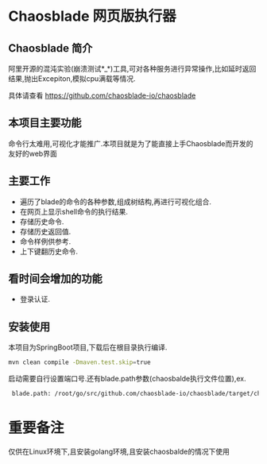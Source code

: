 # Chaosblade 网页版执行器

## Chaosblade 简介
阿里开源的混沌实验(崩溃测试*_*)工具,可对各种服务进行异常操作,比如延时返回结果,抛出Excepiton,模拟cpu满载等情况.

具体请查看 https://github.com/chaosblade-io/chaosblade

## 本项目主要功能
命令行太难用,可视化才能推广.本项目就是为了能直接上手Chaosblade而开发的友好的web界面

## 主要工作
* 遍历了blade的命令的各种参数,组成树结构,再进行可视化组合.
* 在网页上显示shell命令的执行结果.
* 存储历史命令.
* 存储历史返回值.
* 命令样例供参考.
* 上下键翻历史命令.


## 看时间会增加的功能
* 登录认证.

## 安装使用
本项目为SpringBoot项目,下载后在根目录执行编译.
```bash
mvn clean compile -Dmaven.test.skip=true
```
启动需要自行设置端口号.还有blade.path参数(chaosbalde执行文件位置),ex.
```bash
 blade.path: /root/go/src/github.com/chaosblade-io/chaosblade/target/chaosblade-0.0.1/blade
```

# 重要备注
仅供在Linux环境下,且安装golang环境,且安装chaosbalde的情况下使用